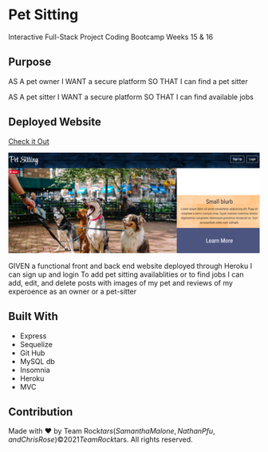 # Pet Sitting
Interactive Full-Stack Project
Coding Bootcamp Weeks 15 & 16

## Purpose
AS A pet owner
I WANT a secure platform
SO THAT I can find a pet sitter

AS A pet sitter
I WANT a secure platform
SO THAT I can find available jobs

## Deployed Website
[Check it Out]("https://rockstars-pet-sitter.herokuapp.com/")

![Image of Pet Sitting](screenshot.PNG)

GIVEN a functional front and back end website deployed through Heroku
I can sign up and login
To add pet sitting availablities or to find jobs
I can add, edit, and delete posts with images of my pet and reviews of my experoence as an owner or a pet-sitter

## Built With
* Express
* Sequelize
* Git Hub
* MySQL db
* Insomnia
* Heroku
* MVC

## Contribution
Made with ❤️ by Team Rock$tars (Samantha Malone, Nathan Pfu, and Chris Rose)
© 2021 Team Rock$tars. All rights reserved.
